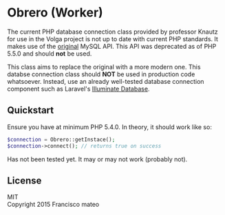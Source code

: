 # Obrero (Worker)

The current PHP database connection class provided by professor Knautz for use in the Volga project is not up to date with current PHP standards. It makes use of the [original](http://php.net/manual/en/book.mysql.php) MySQL API. This API was deprecated as of PHP 5.5.0 and should **not** be used.

This class aims to replace the original with a more modern one. This databse connection class should **NOT** be used in production code whatsoever. Instead, use an already well-tested database connection component such as Laravel's [Illuminate Database](https://github.com/illuminate/database). 

## Quickstart

Ensure you have at minimum PHP 5.4.0. In theory, it should work like so:

```php
$connection = Obrero::getInstace();
$connection->connect(); // returns true on success
```

Has not been tested yet. It may or may not work (probably not).

## License

MIT  
Copyright 2015 Francisco mateo
